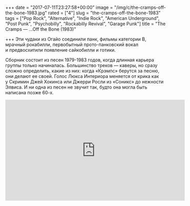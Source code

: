+++
date = "2017-07-11T23:27:58+00:00"
image = "/img/c/the-cramps-off-the-bone-1983.jpg"
rated = ["4"]
slug = "the-cramps-off-the-bone-1983"
tags = ["Pop Rock", "Alternative", "Indie Rock", "American Underground", "Post Punk", "Psychobilly", "Rockabilly Revival", "Garage Punk"]
title = "The Cramps — ...Off the Bone (1983)"

+++
Эти чудаки из&nbsp;Огайо соединили панк, фильмы категории&nbsp;B, мрачный рокабилли, первобытный прото-панковский вокал и&nbsp;предвосхитили появление сайкобилли и&nbsp;готики. 

Сборник состоит из&nbsp;песен 1979-1983&nbsp;годов, когда длинная карьера группы только начиналась. Большинство треков&nbsp;&mdash; каверы, но&nbsp;сразу сложно определить, какие из&nbsp;них: когда &laquo;Крэмпс&raquo; берутся за&nbsp;песню, они делают ее&nbsp;своей. Голос Люкса Интериора меняется от&nbsp;крика как у&nbsp;Скримин Джей Хокинса или Джерри Росли из&nbsp;&laquo;Соникс&raquo; до&nbsp;нежности Элвиса. И&nbsp;ни&nbsp;одна из&nbsp;песен не&nbsp;звучит так, будто она могла быть написана позже 60-х.

<iframe width="560" height="315" src="https://www.youtube.com/embed/rb1bTiu4fW4" frameborder="0" allowfullscreen></iframe>